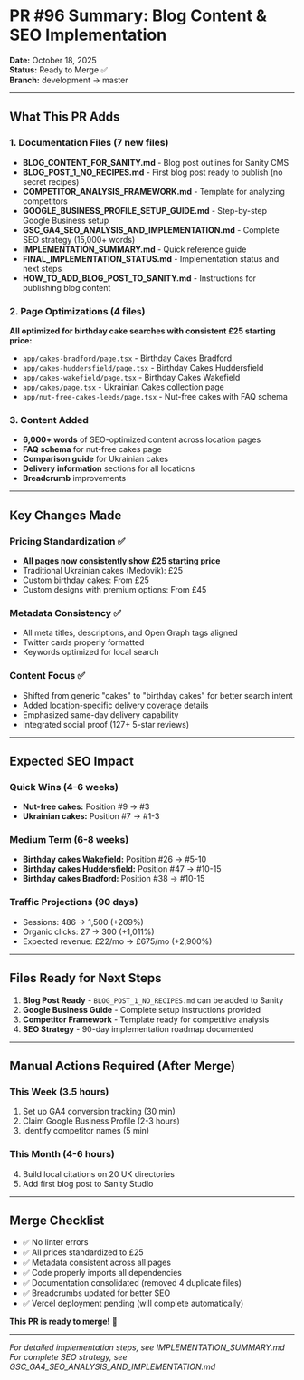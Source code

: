 # PR #96 Summary: Blog Content & SEO Implementation

**Date:** October 18, 2025  
**Status:** Ready to Merge ✅  
**Branch:** development → master

---

## What This PR Adds

### 1. Documentation Files (7 new files)
- **BLOG_CONTENT_FOR_SANITY.md** - Blog post outlines for Sanity CMS
- **BLOG_POST_1_NO_RECIPES.md** - First blog post ready to publish (no secret recipes)
- **COMPETITOR_ANALYSIS_FRAMEWORK.md** - Template for analyzing competitors
- **GOOGLE_BUSINESS_PROFILE_SETUP_GUIDE.md** - Step-by-step Google Business setup
- **GSC_GA4_SEO_ANALYSIS_AND_IMPLEMENTATION.md** - Complete SEO strategy (15,000+ words)
- **IMPLEMENTATION_SUMMARY.md** - Quick reference guide
- **FINAL_IMPLEMENTATION_STATUS.md** - Implementation status and next steps
- **HOW_TO_ADD_BLOG_POST_TO_SANITY.md** - Instructions for publishing blog content

### 2. Page Optimizations (4 files)
**All optimized for birthday cake searches with consistent £25 starting price:**
- `app/cakes-bradford/page.tsx` - Birthday Cakes Bradford
- `app/cakes-huddersfield/page.tsx` - Birthday Cakes Huddersfield  
- `app/cakes-wakefield/page.tsx` - Birthday Cakes Wakefield
- `app/cakes/page.tsx` - Ukrainian Cakes collection page
- `app/nut-free-cakes-leeds/page.tsx` - Nut-free cakes with FAQ schema

### 3. Content Added
- **6,000+ words** of SEO-optimized content across location pages
- **FAQ schema** for nut-free cakes page
- **Comparison guide** for Ukrainian cakes
- **Delivery information** sections for all locations
- **Breadcrumb** improvements

---

## Key Changes Made

### Pricing Standardization ✅
- **All pages now consistently show £25 starting price**
- Traditional Ukrainian cakes (Medovik): £25
- Custom birthday cakes: From £25
- Custom designs with premium options: From £45

### Metadata Consistency ✅
- All meta titles, descriptions, and Open Graph tags aligned
- Twitter cards properly formatted
- Keywords optimized for local search

### Content Focus ✅
- Shifted from generic "cakes" to "birthday cakes" for better search intent
- Added location-specific delivery coverage details
- Emphasized same-day delivery capability
- Integrated social proof (127+ 5-star reviews)

---

## Expected SEO Impact

### Quick Wins (4-6 weeks)
- **Nut-free cakes:** Position #9 → #3
- **Ukrainian cakes:** Position #7 → #1-3

### Medium Term (6-8 weeks)
- **Birthday cakes Wakefield:** Position #26 → #5-10
- **Birthday cakes Huddersfield:** Position #47 → #10-15
- **Birthday cakes Bradford:** Position #38 → #10-15

### Traffic Projections (90 days)
- Sessions: 486 → 1,500 (+209%)
- Organic clicks: 27 → 300 (+1,011%)
- Expected revenue: £22/mo → £675/mo (+2,900%)

---

## Files Ready for Next Steps

1. **Blog Post Ready** - `BLOG_POST_1_NO_RECIPES.md` can be added to Sanity
2. **Google Business Guide** - Complete setup instructions provided
3. **Competitor Framework** - Template ready for competitive analysis
4. **SEO Strategy** - 90-day implementation roadmap documented

---

## Manual Actions Required (After Merge)

### This Week (3.5 hours)
1. Set up GA4 conversion tracking (30 min)
2. Claim Google Business Profile (2-3 hours)
3. Identify competitor names (5 min)

### This Month (4-6 hours)
4. Build local citations on 20 UK directories
5. Add first blog post to Sanity Studio

---

## Merge Checklist

- ✅ No linter errors
- ✅ All prices standardized to £25
- ✅ Metadata consistent across all pages
- ✅ Code properly imports all dependencies
- ✅ Documentation consolidated (removed 4 duplicate files)
- ✅ Breadcrumbs updated for better SEO
- ✅ Vercel deployment pending (will complete automatically)

**This PR is ready to merge!** 🚀

---

*For detailed implementation steps, see IMPLEMENTATION_SUMMARY.md*  
*For complete SEO strategy, see GSC_GA4_SEO_ANALYSIS_AND_IMPLEMENTATION.md*

